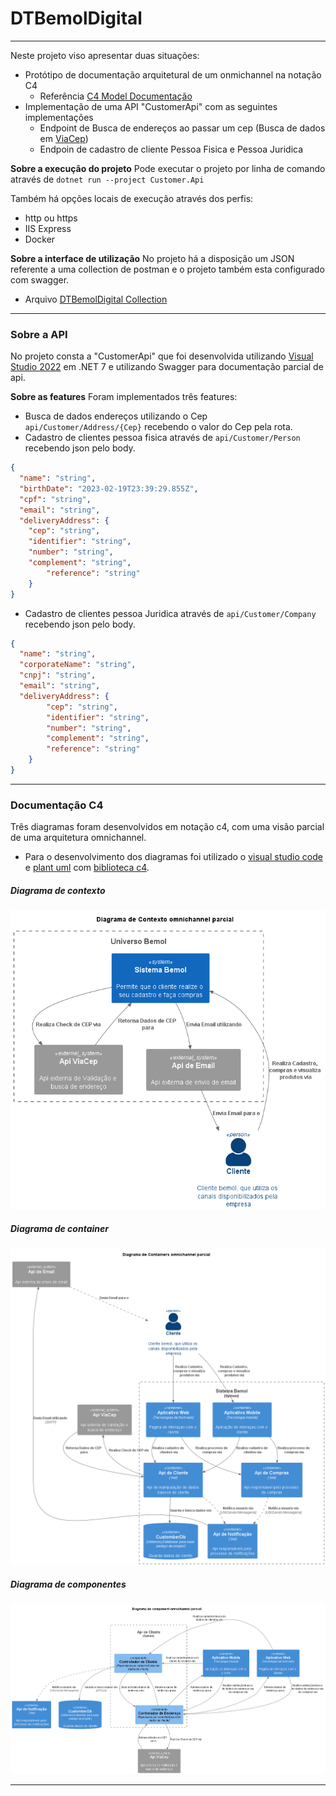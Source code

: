 # DTBemolDigital

------------

Neste projeto viso apresentar duas situações:
+ Protótipo de documentação arquitetural de um onmichannel na notação C4
	+ Referência [C4 Model Documentação](https://c4model.com/ "C4 Model Documentação")
+ Implementação de uma API "CustomerApi" com as seguintes implementações
	+ Endpoint de Busca de endereços ao passar um cep (Busca de dados em [ViaCep](https://viacep.com.br/ "ViaCep"))
	+ Endpoin de cadastro de cliente Pessoa Fisica e Pessoa Juridica

**Sobre a execução do projeto**
Pode executar o projeto por linha de comando através de
				``` dotnet run --project Customer.Api ```

Também há opções locais de execução através dos perfis:
+ http ou https
+ IIS Express
+ Docker

**Sobre a interface de utilização**
No projeto há a disposição um JSON referente a uma collection de postman e o projeto também esta configurado com swagger.
+ Arquivo  [DTBemolDigital Collection](https://github.com/CavalheiroCosta/DTBemolDigital/blob/main/DTBemolDigital.postman_collection.json "DTBemolDigital Collection")

------------
### Sobre a API
No projeto consta a "CustomerApi" que foi desenvolvida utilizando [Visual Studio 2022](https://visualstudio.microsoft.com/pt-br/vs/community/ "Visual Studio 2022") em .NET 7 e utilizando Swagger para documentação parcial de api.

**Sobre as features**
Foram implementados três features:
+ Busca de dados endereços utilizando o Cep `api/Customer/Address/{Cep}` recebendo o valor do Cep pela rota.
+ Cadastro de clientes pessoa fisica através de `api/Customer/Person` recebendo json pelo body.
```JSON
{
  "name": "string",
  "birthDate": "2023-02-19T23:39:29.855Z",
  "cpf": "string",
  "email": "string",
  "deliveryAddress": {
   	"cep": "string",
   	"identifier": "string",
   	"number": "string",
   	"complement": "string",
    	"reference": "string"
  	}
}
```
+ Cadastro de clientes pessoa Juridica através de `api/Customer/Company` recebendo json pelo body.
```JSON
{
  "name": "string",
  "corporateName": "string",
  "cnpj": "string",
  "email": "string",
  "deliveryAddress": {
    	"cep": "string",
    	"identifier": "string",
    	"number": "string",
    	"complement": "string",
    	"reference": "string"
  	}
}
```

------------


### Documentação C4
Três diagramas foram desenvolvidos em notação c4, com uma visão parcial de uma arquitetura omnichannel.
+ Para o desenvolvimento dos diagramas foi utilizado o [visual studio code](https://code.visualstudio.com/ "visual studio code") e [plant uml](https://plantuml.com/ "plant uml") com [biblioteca c4](https://github.com/plantuml-stdlib/C4-PlantUML "biblioteca c4").

##### Diagrama de contexto
![Context](https://github.com/CavalheiroCosta/DTBemolDigital/blob/main/out/Documentation/C4ContextDiagram/C4ContextDiagram.png "Context")

##### Diagrama de container
![Container](https://github.com/CavalheiroCosta/DTBemolDigital/blob/main/out/Documentation/C4ContainerDiagram/C4ContainerDiagram.png "Container")

##### Diagrama de componentes
![component](https://github.com/CavalheiroCosta/DTBemolDigital/blob/main/out/Documentation/C4ComponentDiagram/C4ComponentDiagram.png "component")


------------
